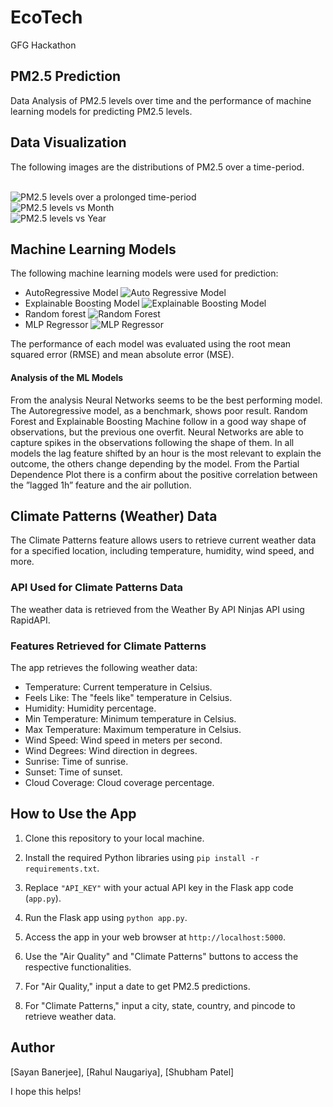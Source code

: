 # EcoTech
GFG Hackathon

## PM2.5 Prediction
Data Analysis of PM2.5 levels over time and the performance of machine learning models for predicting PM2.5 levels.

## Data Visualization

The following images are the distributions of PM2.5 over a time-period.
<br>
<br>

![PM2.5 levels over a prolonged time-period](https://github.com/sayan112207/EcoTech/blob/main/Images/Air%20Pollution/PM%20time%20Series.png?raw=true)
<br>
![PM2.5 levels vs Month](https://github.com/sayan112207/EcoTech/blob/main/Images/Air%20Pollution/PM%20vs%20month%20bar.png?raw=true)
<br>
![PM2.5 levels vs Year](https://github.com/sayan112207/EcoTech/blob/main/Images/Air%20Pollution/PM%20vs%20year%20bar.png?raw=true)

## Machine Learning Models

The following machine learning models were used for prediction:

* AutoRegressive Model
  ![Auto Regressive Model](https://github.com/sayan112207/EcoTech/blob/main/Images/Air%20Pollution/AutoRegressive%20Model.png?raw=true)
* Explainable Boosting Model
  ![Explainable Boosting Model](https://github.com/sayan112207/EcoTech/blob/main/Images/Air%20Pollution/Explainable%20Boosting%20Model.png?raw=true)
* Random forest
  ![Random Forest](https://github.com/sayan112207/EcoTech/blob/main/Images/Air%20Pollution/RandomForestRegressor%20Model.png?raw=true)
* MLP Regressor
  ![MLP Regressor](https://github.com/sayan112207/EcoTech/blob/main/Images/Air%20Pollution/NN%20MLPRegressor%20Model.png?raw=true)

The performance of each model was evaluated using the root mean squared error (RMSE) and mean absolute error (MSE).

#### Analysis of the ML Models
From the analysis Neural Networks seems to be the best performing model. The Autoregressive model, as a benchmark, shows poor result. Random Forest and Explainable Boosting Machine follow in a good way shape of observations, but the previous one overfit. Neural Networks are able to capture spikes in the observations following the shape of them. In all models the lag feature shifted by an hour is the most relevant to explain the outcome, the others change depending by the model. From the Partial Dependence Plot there is a confirm about the positive correlation between the ”lagged 1h” feature and the air pollution.


## Climate Patterns (Weather) Data
The Climate Patterns feature allows users to retrieve current weather data for a specified location, including temperature, humidity, wind speed, and more.

### API Used for Climate Patterns Data
The weather data is retrieved from the <link href="https://rapidapi.com/apininjas/api/weather-by-api-ninjas">Weather By API Ninjas</link> API using RapidAPI.

### Features Retrieved for Climate Patterns
The app retrieves the following weather data:

- Temperature: Current temperature in Celsius.
- Feels Like: The "feels like" temperature in Celsius.
- Humidity: Humidity percentage.
- Min Temperature: Minimum temperature in Celsius.
- Max Temperature: Maximum temperature in Celsius.
- Wind Speed: Wind speed in meters per second.
- Wind Degrees: Wind direction in degrees.
- Sunrise: Time of sunrise.
- Sunset: Time of sunset.
- Cloud Coverage: Cloud coverage percentage.

## How to Use the App

1. Clone this repository to your local machine.

2. Install the required Python libraries using `pip install -r requirements.txt`.

3. Replace `"API_KEY"` with your actual API key in the Flask app code (`app.py`).

4. Run the Flask app using ```python app.py```.

5. Access the app in your web browser at `http://localhost:5000`.

6. Use the "Air Quality" and "Climate Patterns" buttons to access the respective functionalities.

7. For "Air Quality," input a date to get PM2.5 predictions.

8. For "Climate Patterns," input a city, state, country, and pincode to retrieve weather data.

## Author

[Sayan Banerjee], [Rahul Naugariya], [Shubham Patel]


I hope this helps!
